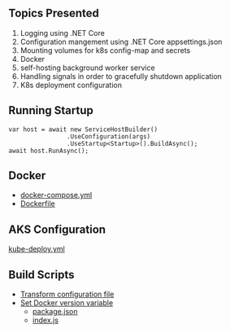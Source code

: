 ## Topics Presented

1) Logging using .NET Core
2) Configuration mangement using .NET Core appsettings.json
3) Mounting volumes for k8s config-map and secrets
4) Docker
5) self-hosting background worker service
6) Handling signals in order to gracefully shutdown application
7) K8s deployment configuration

## Running Startup

```
var host = await new ServiceHostBuilder()
                .UseConfiguration(args)
                .UseStartup<Startup>().BuildAsync();
await host.RunAsync();
```

## Docker

* [docker-compose.yml](docker-compose.yml)
* [Dockerfile](src/ImageProcessor.Service/Dockerfile)


## AKS Configuration
[kube-deploy.yml](deploy/kube/kube-deploy.yml)

## Build Scripts

* [Transform configuration file](build/scripts/mergesettings.ps1)
* [Set Docker version variable](build/scripts/setsemvervariable.sh)
    * [package.json](build/scripts/package.json)
    * [index.js](build/scripts/index.js)